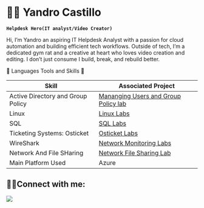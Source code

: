# 🏄‍♂️ Yandro Castillo

**`Helpdesk Hero(IT analyst/Video Creator)`**

Hi, I’m Yandro an aspiring IT Helpdesk Analyst with a passion for cloud automation and building efficient tech workflows. Outside of tech, I’m a dedicated gym rat and a creative at heart who loves video creation and editing. I don’t just consume I build, break, and rebuild better.

 
 
💼 Languages Tools and Skills 🧰

| Skill                                         | Associated Project         |
|-----------------------------------------------|----------------------------|
| Active Directory and Group Policy             |<a href="https://github.com/Ycastillo2003/Managing-Users-access-and-group-policies-with-active-directory."> Mananging Users and Group Policy lab</a>                            |
| Linux                                         |<a href="https://github.com/Ycastillo2003/Linux-Labs/blob/main/README.md">Linux Labs</a>|
| SQL                                           |<a href="https://github.com/Ycastillo2003/SQL-labs-/blob/main/README.md">SQL Labs</a>|
| Ticketing Systems: Osticket                   |<a  href="https://github.com/Ycastillo2003/osTicket-labs/blob/main/README.md">Osticket Labs</a>| 
| WireShark                                     | <a href="https://github.com/Ycastillo2003/Monitoring-network-protocols-with-Wireshark.">Network Monitoring Labs</a>|
| Network And File SHaring                      | <a href="https://github.com/Ycastillo2003/Network-and-File-Sharing-">Network File Sharing Lab</a>|
| Main Platform Used                           |  Azure|







<h2>🤳🏾Connect with me:</h2>
<a href="https://www.linkedin.com/in/yandro-castillo-4a8908239/"><img src="https://img.shields.io/badge/-LinkedIn-0072b1?&style=for-the-badge&logo=linkedin&logoColor=white" /></a>



